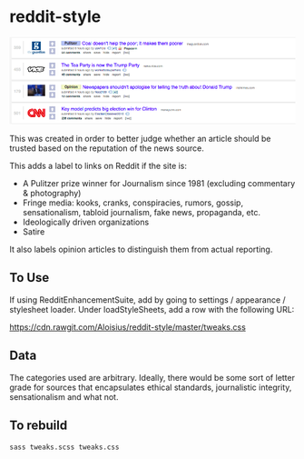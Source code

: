 # reddit-style

![](screenshot.png?raw=true)

This was created in order to better judge whether an article should be 
trusted based on the reputation of the news source.

This adds a label to links on Reddit if the site is:

* A Pulitzer prize winner for Journalism since 1981 (excluding commentary & photography)
* Fringe media: kooks, cranks, conspiracies, rumors, gossip, sensationalism, tabloid journalism, fake news, propaganda, etc.
* Ideologically driven organizations
* Satire

It also labels opinion articles to distinguish them from actual reporting.


## To Use


If using RedditEnhancementSuite, add by going to settings / appearance / 
stylesheet loader. Under loadStyleSheets, add a row with the following URL:

https://cdn.rawgit.com/Aloisius/reddit-style/master/tweaks.css


## Data

The categories used are arbitrary. Ideally, there would be some sort of letter grade for sources that 
encapsulates ethical standards, journalistic integrity, sensationalism and what not.



## To rebuild 

```shell
sass tweaks.scss tweaks.css
```

